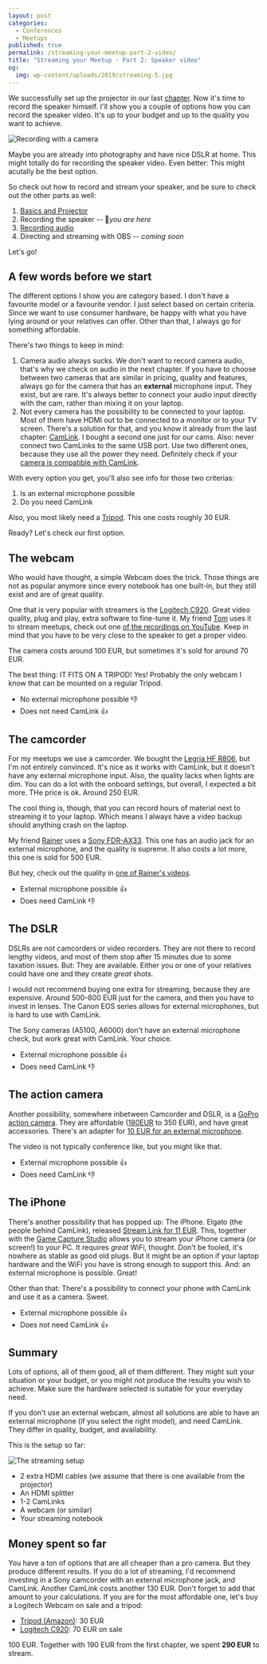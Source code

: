 ```yaml
---
layout: post
categories:
  - Conferences
  - Meetups
published: true
permalink: /streaming-your-meetup-part-2-video/
title: "Streaming your Meetup - Part 2: Speaker video"
og:
  img: wp-content/uploads/2019/streaming-5.jpg
---
```


We successfully set up the projector in our last [chapter](/streaming-your-meetup-part-1-projector/).
Now it's time to record the speaker himself. I'll show you a couple of options how you can record
the speaker video. It's up to your budget and up to the quality you want to achieve. 

![Recording with a camera](/wp-content/uploads/2019/streaming-5.jpg)

Maybe you are already into photography and have nice DSLR at home. This might totally do for recording
the speaker video. Even better: This might acutally be the best option. 

So check out how to record and stream your speaker, and be sure to check out the other parts as well:

1. [Basics and Projector](/streaming-your-meetup-part-1-projector/)
2. Recording the speaker -- 📍*you are here*
3. [Recording audio](/streaming-your-meetup-part-2-audio/)
4. Directing and streaming with OBS -- *coming soon*

Let's go!

## A few words before we start

The different options I show you are category based. I don't have a favourite model or a favourite vendor.
I just select based on certain criteria. Since we want to use consumer hardware, be happy with what you have
lying around or your relatives can offer. Other than that, I always go for something affordable.

There's two things to keep in mind:

1. Camera audio always sucks. We don't want to record camera audio, that's why we check on audio in the next
   chapter. If you have to choose between two cameras that are similar in pricing, quality and features, always go
   for the camera that has an **external** microphone input. They exist, but are rare. It's always better to connect
   your audio input directly with the cam, rather than mixing it on your laptop.
2. Not every camera has the possibility to be connected to your laptop. Most of them have HDMI out to be connected
   to a monitor or to your TV screen. There's a solution for that, and you know it already from the last chapter:
   [CamLink](https://amzn.to/2K3NiNX). I bought a second one just for our cams. Also: never connect two CamLinks to
   the same USB port. Use two different ones, because they use all the power they need. Definitely check if your
   [camera is compatible with CamLink](https://www.elgato.com/de/gaming/cam-link/camera-check).

With every option you get, you'll also see info for those two criterias:

1. Is an external microphone possible
2. Do you need CamLink

Also, you most likely need a [Tripod](https://amzn.to/2OqUpoK). This one costs roughly 30 EUR.

Ready? Let's check our first option.

## The webcam

Who would have thought, a simple Webcam does the trick. Those things are not as popular anymore since
every notebook has one built-in, but they still exist and are of great quality.

One that is very popular with streamers is the [Logitech C920](https://amzn.to/30PFwh6). Great video quality,
plug and play, extra software to fine-tune it. My friend [Tom](https://twitter.com/tompson) uses it to stream meetups, check out one 
[of the recordings on YouTube](https://www.youtube.com/watch?v=KMfM7cV49Ts). Keep in mind that you have to be
very close to the speaker to get a proper video.

The camera costs around 100 EUR, but sometimes it's sold for around 70 EUR.

The best thing: IT FITS ON A TRIPOD! Yes! Probably the only webcam I know that can be mounted on a
regular Tripod.

- No external microphone possible 👎
- Does not need CamLink 👍

## The camcorder

For my meetups we use a camcorder. We bought the [Legria HF R806](https://amzn.to/2GsPhu3), but I'm not entirely 
convinced. It's nice as it works with CamLink, but it doesn't have any external microphone input. Also, the quality
lacks when lights are dim. You can do a lot with the onboard settings, but overall, I expected a bit more. THe price
is ok. Around 250 EUR.

The cool thing is, though, that you can record hours of material next to streaming it to your laptop. Which means
I always have a video backup should anything crash on the laptop.

My friend [Rainer](https://twitter.com/rstropek) uses a [Sony FDR-AX33](https://amzn.to/2LGdlOn). This one has an audio jack for an external microphone, and the quality is supreme. It also costs a lot more, this one is sold for 500 EUR.

But hey, check out the quality in [one of Rainer's videos](https://www.youtube.com/watch?v=umJE9my_Aeg).

- External microphone possible 👍
- Does need CamLink 👎

## The DSLR

DSLRs are not camcorders or video recorders. They are not there to record lengthy videos, and most of them
stop after 15 minutes due to some taxation issues. But: They are available. Either you or one of your relatives
could have one and they create *great* shots. 

I would not recommend buying one extra for streaming, because they are expensive. Around 500-800 EUR just
for the camera, and then you have to invest in lenses. The Canon EOS series allows for external microphones,
but is hard to use with CamLink. 

The Sony cameras (A5100, A6000) don't have an external microphone check, but work great with CamLink.
Your choice.

- External microphone possible 👍
- Does need CamLink 👎

## The action camera

Another possibility, somewhere inbetween Camcorder and DSLR, is a [GoPro action camera](https://amzn.to/2YnHFTI). They
are affordable ([180EUR](https://amzn.to/2YpT3P1) to 350 EUR), and have great accessories. There's an adapter for [10 EUR for an external microphone](https://amzn.to/2OiwF6t).

The video is not typically conference like, but you might like that.

- External microphone possible 👍
- Does need CamLink 👎

## The iPhone

There's another possibility that has popped up: The iPhone. Elgato (the people behind CamLink), released
[Stream Link for 11 EUR](https://www.elgato.com/de/gaming/screen-link). This, together with the [Game Capture Studio](https://www.elgato.com/de/gaming/game-capture-software) allows you to stream your iPhone camera (or screen!) to your
PC. It requires *great* WiFi, thought. Don't be fooled, it's nowhere as stable as good old plugs. But it might be an
option if your laptop hardware and the WiFi you have is strong enough to support this. And: an external microphone is
possible. Great!

Other than that: There's a possibility to connect your phone with CamLink and use it as a camera. Sweet.

- External microphone possible 👍
- Does not need CamLink 👍

## Summary

Lots of options, all of them good, all of them different. They might suit your situation or your
budget, or you might not produce the results you wish to achieve. Make sure the hardware selected is
suitable for your everyday need.

If you don't use an external webcam, almost all solutions are able to have an external microphone
(if you select the right model), and need CamLink. They differ in quality, budget, and availability.

This is the setup so far:

![The streaming setup](/wp-content/uploads/2019/streaming-6.png)

- 2 extra HDMI cables (we assume that there is one available from the projector)
- An HDMI splitter
- 1-2 CamLinks
- A webcam (or similar)
- Your streaming notebook


## Money spent so far

You have a ton of options that are all cheaper than a pro camera. But they produce different results. If you do a
lot of streaming, I'd recommend investing in a Sony camcorder with an external microphone jack, and CamLink. Another CamLink costs another 130 EUR. Don't forget to add that amount to your calculations.
If you are for the most affordable one, let's buy a Logitech Webcam on sale and a tripod:

- [Tripod (Amazon)](https://amzn.to/2OqUpoK): 30 EUR
- [Logitech C920](https://amzn.to/30PFwh6): 70 EUR on sale

100 EUR. Together with 190 EUR from the first chapter, we spent **290 EUR** to stream.
